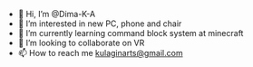 - 👋 Hi, I’m @Dima-K-A
- 👀 I’m interested in new PC, phone and chair
- 🌱 I’m currently learning command block system at minecraft
- 💞️ I’m looking to collaborate on VR
- 📫 How to reach me kulaginarts@gmail.com

<!---
Dima-K-A/Dima-K-A is a ✨ special ✨ repository because its `README.md` (this file) appears on your GitHub profile.
You can click the Preview link to take a look at your changes.
--->
